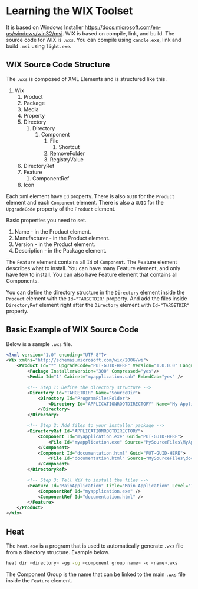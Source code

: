 # Learning the WIX Toolset



It is based on Windows Installer <https://docs.microsoft.com/en-us/windows/win32/msi>. WIX is based on compile, link, and build. The source code for WIX is `.wxs`. You can compile using `candle.exe`, link and build `.msi` using `light.exe`.



## WIX Source Code Structure

The `.wxs` is composed of XML Elements and is structured like this.

1. Wix
   1. Product
   2. Package
   3. Media
   4. Property
   5. Directory
      1. Directory
         1. Component
            1. File
               1. Shortcut
            2. RemoveFolder
            3. RegistryValue
   6. DirectoryRef
   7. Feature
      1. ComponentRef
   8. Icon

Each xml element have `Id` property. There is also `GUID` for the `Product` element and each `Component` element. There is also a `GUID` for the `UpgradeCode` property of the `Product` element.

Basic properties you need to set.

1. Name - in the Product element.
2. Manufacturer - in the Product element.
3. Version - in the Product element.
4. Description - in the Package element.

The `Feature` element contains all `Id` of `Component`. The Feature element describes what to install. You can have many Feature element, and only have few to install. You can also have Feature element that contains all Components.

You can define the directory structure in the `Directory` element inside the `Product` element with the `Id="TARGETDIR"` property. And add the files inside `DirectoryRef` element right after the `Directory` element with `Id="TARGETDIR"` property.



## Basic Example of WIX Source Code

Below is a sample `.wxs` file.

```xml
<?xml version="1.0" encoding="UTF-8"?>
<Wix xmlns="http://schemas.microsoft.com/wix/2006/wi">
    <Product Id="*" UpgradeCode="PUT-GUID-HERE" Version="1.0.0.0" Language="1033" Name="My Application Name" Manufacturer="My Manufacturer Name">
        <Package InstallerVersion="300" Compressed="yes"/>
        <Media Id="1" Cabinet="myapplication.cab" EmbedCab="yes" />

        <!-- Step 1: Define the directory structure -->
        <Directory Id="TARGETDIR" Name="SourceDir">
            <Directory Id="ProgramFilesFolder">
                <Directory Id="APPLICATIONROOTDIRECTORY" Name="My Application Name"/>
            </Directory>
        </Directory>

        <!-- Step 2: Add files to your installer package -->
        <DirectoryRef Id="APPLICATIONROOTDIRECTORY">
            <Component Id="myapplication.exe" Guid="PUT-GUID-HERE">
                <File Id="myapplication.exe" Source="MySourceFiles\MyApplication.exe" KeyPath="yes" Checksum="yes"/>
            </Component>
            <Component Id="documentation.html" Guid="PUT-GUID-HERE">
                <File Id="documentation.html" Source="MySourceFiles\documentation.html" KeyPath="yes"/>
            </Component>
        </DirectoryRef>

        <!-- Step 3: Tell WiX to install the files -->
        <Feature Id="MainApplication" Title="Main Application" Level="1">
            <ComponentRef Id="myapplication.exe" />
            <ComponentRef Id="documentation.html" />
        </Feature>
    </Product>
</Wix>
```



## Heat

The `heat.exe` is a program that is used to automatically generate `.wxs` file from a directory structure. Example below.

```bash
heat dir <directory> -gg -cg <component group name> -o <name>.wxs
```

The Component Group is the name that can be linked to the main `.wxs` file inside the `Feature` element.

